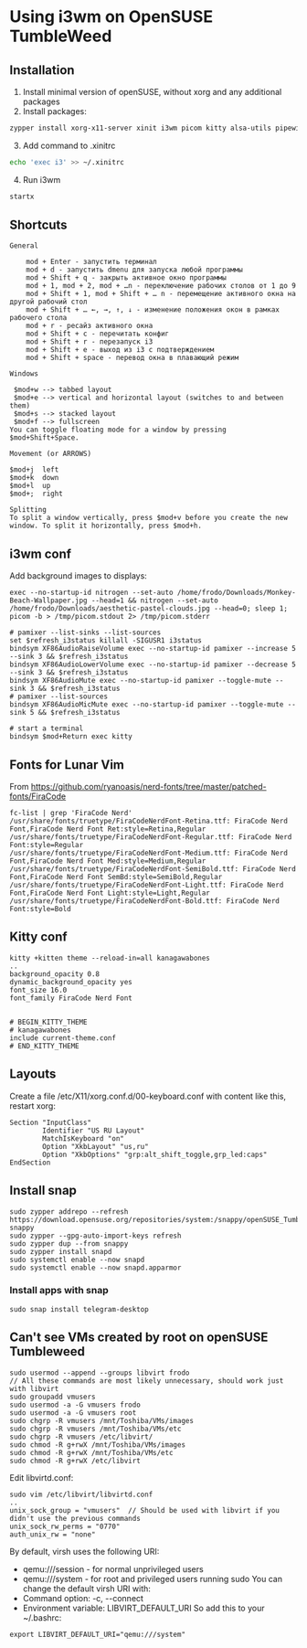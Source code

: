 # Using i3wm on OpenSUSE TumbleWeed
## Installation
1. Install minimal version of openSUSE, without xorg and any additional packages
2. Install packages:
```bash
zypper install xorg-x11-server xinit i3wm picom kitty alsa-utils pipewire-alsa firefox mpv iotop at-spi2-core nitrogen autoconf automake bison gcc zlib-devel gcc-c++
```
3. Add command to .xinitrc
```bash
echo 'exec i3' >> ~/.xinitrc
```
4. Run i3wm
```bash
startx
```
## Shortcuts
````
General

    mod + Enter - запустить терминал
    mod + d - запустить dmenu для запуска любой программы
    mod + Shift + q - закрыть активное окно программы
    mod + 1, mod + 2, mod + …n - переключение рабочих столов от 1 до 9
    mod + Shift + 1, mod + Shift + … n - перемещение активного окна на другой рабочий стол
    mod + Shift + … ←, →, ↑, ↓ - изменение положения окон в рамках рабочего стола
    mod + r - ресайз активного окна
    mod + Shift + c - перечитать конфиг
    mod + Shift + r - перезапуск i3
    mod + Shift + e - выход из i3 с подтверждением
    mod + Shift + space - перевод окна в плавающий режим

Windows

 $mod+w --> tabbed layout
 $mod+e --> vertical and horizontal layout (switches to and between them)
 $mod+s --> stacked layout
 $mod+f --> fullscreen
You can toggle floating mode for a window by pressing $mod+Shift+Space. 

Movement (or ARROWS)

$mod+j  left
$mod+k  down
$mod+l  up
$mod+;  right

Splitting
To split a window vertically, press $mod+v before you create the new window. To split it horizontally, press $mod+h.
````
## i3wm conf 
Add background images to displays:
````
exec --no-startup-id nitrogen --set-auto /home/frodo/Downloads/Monkey-Beach-Wallpaper.jpg --head=1 && nitrogen --set-auto /home/frodo/Downloads/aesthetic-pastel-clouds.jpg --head=0; sleep 1; picom -b > /tmp/picom.stdout 2> /tmp/picom.stderr

# pamixer --list-sinks --list-sources
set $refresh_i3status killall -SIGUSR1 i3status
bindsym XF86AudioRaiseVolume exec --no-startup-id pamixer --increase 5 --sink 3 && $refresh_i3status
bindsym XF86AudioLowerVolume exec --no-startup-id pamixer --decrease 5 --sink 3 && $refresh_i3status
bindsym XF86AudioMute exec --no-startup-id pamixer --toggle-mute --sink 3 && $refresh_i3status
# pamixer --list-sources
bindsym XF86AudioMicMute exec --no-startup-id pamixer --toggle-mute --sink 5 && $refresh_i3status

# start a terminal
bindsym $mod+Return exec kitty
````
## Fonts for Lunar Vim
From https://github.com/ryanoasis/nerd-fonts/tree/master/patched-fonts/FiraCode
````
fc-list | grep 'FiraCode Nerd'
/usr/share/fonts/truetype/FiraCodeNerdFont-Retina.ttf: FiraCode Nerd Font,FiraCode Nerd Font Ret:style=Retina,Regular
/usr/share/fonts/truetype/FiraCodeNerdFont-Regular.ttf: FiraCode Nerd Font:style=Regular
/usr/share/fonts/truetype/FiraCodeNerdFont-Medium.ttf: FiraCode Nerd Font,FiraCode Nerd Font Med:style=Medium,Regular
/usr/share/fonts/truetype/FiraCodeNerdFont-SemiBold.ttf: FiraCode Nerd Font,FiraCode Nerd Font SemBd:style=SemiBold,Regular
/usr/share/fonts/truetype/FiraCodeNerdFont-Light.ttf: FiraCode Nerd Font,FiraCode Nerd Font Light:style=Light,Regular
/usr/share/fonts/truetype/FiraCodeNerdFont-Bold.ttf: FiraCode Nerd Font:style=Bold
````
## Kitty conf
````
kitty +kitten theme --reload-in=all kanagawabones
..
background_opacity 0.8
dynamic_background_opacity yes
font_size 16.0
font_family FiraCode Nerd Font


# BEGIN_KITTY_THEME
# kanagawabones
include current-theme.conf
# END_KITTY_THEME
````
## Layouts
Create a file /etc/X11/xorg.conf.d/00-keyboard.conf with content like this, restart xorg:
````
Section "InputClass"
        Identifier "US RU Layout"
        MatchIsKeyboard "on"
        Option "XkbLayout" "us,ru"
        Option "XkbOptions" "grp:alt_shift_toggle,grp_led:caps"
EndSection
````

## Install snap
````
sudo zypper addrepo --refresh https://download.opensuse.org/repositories/system:/snappy/openSUSE_Tumbleweed snappy
sudo zypper --gpg-auto-import-keys refresh
sudo zypper dup --from snappy
sudo zypper install snapd
sudo systemctl enable --now snapd
sudo systemctl enable --now snapd.apparmor
````
### Install apps with snap
````
sudo snap install telegram-desktop
````
## Can't see VMs created by root on openSUSE Tumbleweed
````
sudo usermod --append --groups libvirt frodo
// All these commands are most likely unnecessary, should work just with libvirt
sudo groupadd vmusers
sudo usermod -a -G vmusers frodo
sudo usermod -a -G vmusers root
sudo chgrp -R vmusers /mnt/Toshiba/VMs/images
sudo chgrp -R vmusers /mnt/Toshiba/VMs/etc
sudo chgrp -R vmusers /etc/libvirt/
sudo chmod -R g+rwX /mnt/Toshiba/VMs/images
sudo chmod -R g+rwX /mnt/Toshiba/VMs/etc
sudo chmod -R g+rwX /etc/libvirt
````
Edit libvirtd.conf:
````
sudo vim /etc/libvirt/libvirtd.conf
..
unix_sock_group = "vmusers"  // Should be used with libvirt if you didn't use the previous commands
unix_sock_rw_perms = "0770"
auth_unix_rw = "none"
````
By default, virsh uses the following URI:
- qemu:///session - for normal unprivileged users
- qemu:///system - for root and privileged users running sudo
You can change the default virsh URI with:
- Command option: -c, --connect
- Environment variable: LIBVIRT_DEFAULT_URI
So add this to your ~/.bashrc:
````
export LIBVIRT_DEFAULT_URI="qemu:///system"
````
